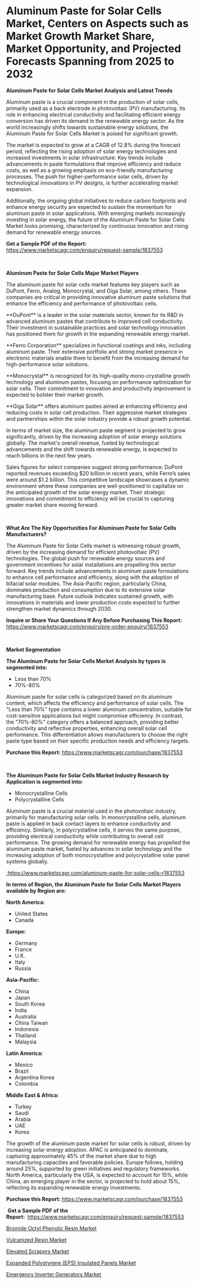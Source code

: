 <p><h1>Aluminum Paste for Solar Cells Market, Centers on Aspects such as Market Growth Market Share, Market Opportunity, and Projected Forecasts Spanning from 2025 to 2032</h1></p><p><strong>Aluminum Paste for Solar Cells Market Analysis and Latest Trends</strong></p>
<p><p>Aluminum paste is a crucial component in the production of solar cells, primarily used as a back electrode in photovoltaic (PV) manufacturing. Its role in enhancing electrical conductivity and facilitating efficient energy conversion has driven its demand in the renewable energy sector. As the world increasingly shifts towards sustainable energy solutions, the Aluminum Paste for Solar Cells Market is poised for significant growth.</p><p>The market is expected to grow at a CAGR of 12.8% during the forecast period, reflecting the rising adoption of solar energy technologies and increased investments in solar infrastructure. Key trends include advancements in paste formulations that improve efficiency and reduce costs, as well as a growing emphasis on eco-friendly manufacturing processes. The push for higher-performance solar cells, driven by technological innovations in PV designs, is further accelerating market expansion.</p><p>Additionally, the ongoing global initiatives to reduce carbon footprints and enhance energy security are expected to sustain the momentum for aluminum paste in solar applications. With emerging markets increasingly investing in solar energy, the future of the Aluminum Paste for Solar Cells Market looks promising, characterized by continuous innovation and rising demand for renewable energy sources.</p></p>
<p><strong>Get a Sample PDF of the Report:&nbsp;</strong> <a href="https://www.marketscagr.com/enquiry/request-sample/1837553?utm_campaign=2265&utm_medium=2&utm_source=Github&utm_content=ia&utm_term=03022025&utm_id=aluminum-paste-for-solar-cells">https://www.marketscagr.com/enquiry/request-sample/1837553</a></p>
<p>&nbsp;</p>
<p><strong>Aluminum Paste for Solar Cells Major Market Players</strong></p>
<p><p>The aluminum paste for solar cells market features key players such as DuPont, Ferro, Analog, Monocrystal, and Giga Solar, among others. These companies are critical in providing innovative aluminum paste solutions that enhance the efficiency and performance of photovoltaic cells.</p><p>**DuPont** is a leader in the solar materials sector, known for its R&D in advanced aluminum pastes that contribute to improved cell conductivity. Their investment in sustainable practices and solar technology innovation has positioned them for growth in the expanding renewable energy market.</p><p>**Ferro Corporation** specializes in functional coatings and inks, including aluminum paste. Their extensive portfolio and strong market presence in electronic materials enable them to benefit from the increasing demand for high-performance solar solutions. </p><p>**Monocrystal** is recognized for its high-quality mono-crystalline growth technology and aluminum pastes, focusing on performance optimization for solar cells. Their commitment to innovation and productivity improvement is expected to bolster their market growth.</p><p>**Giga Solar** offers aluminum pastes aimed at enhancing efficiency and reducing costs in solar cell production. Their aggressive market strategies and partnerships within the solar industry provide a robust growth potential.</p><p>In terms of market size, the aluminum paste segment is projected to grow significantly, driven by the increasing adoption of solar energy solutions globally. The market's overall revenue, fueled by technological advancements and the shift towards renewable energy, is expected to reach billions in the next few years.</p><p>Sales figures for select companies suggest strong performance: DuPont reported revenues exceeding $20 billion in recent years, while Ferro’s sales were around $1.2 billion. This competitive landscape showcases a dynamic environment where these companies are well-positioned to capitalize on the anticipated growth of the solar energy market. Their strategic innovations and commitment to efficiency will be crucial to capturing greater market share moving forward.</p></p>
<p>&nbsp;</p>
<p><strong>What Are The Key Opportunities For Aluminum Paste for Solar Cells Manufacturers?</strong></p>
<p><p>The Aluminum Paste for Solar Cells market is witnessing robust growth, driven by the increasing demand for efficient photovoltaic (PV) technologies. The global push for renewable energy sources and government incentives for solar installations are propelling this sector forward. Key trends include advancements in aluminum paste formulations to enhance cell performance and efficiency, along with the adoption of bifacial solar modules. The Asia-Pacific region, particularly China, dominates production and consumption due to its extensive solar manufacturing base. Future outlook indicates sustained growth, with innovations in materials and lower production costs expected to further strengthen market dynamics through 2030.</p></p>
<p><strong>Inquire or Share Your Questions If Any Before Purchasing This Report:</strong> <a href="https://www.marketscagr.com/enquiry/pre-order-enquiry/1837553?utm_campaign=2265&utm_medium=2&utm_source=Github&utm_content=ia&utm_term=03022025&utm_id=aluminum-paste-for-solar-cells">https://www.marketscagr.com/enquiry/pre-order-enquiry/1837553</a></p>
<p>&nbsp;</p>
<p><strong>Market Segmentation</strong></p>
<p><strong>The Aluminum Paste for Solar Cells Market Analysis by types is segmented into:</strong></p>
<p><ul><li>Less than 70%</li><li>70%-80%</li></ul></p>
<p><p>Aluminum paste for solar cells is categorized based on its aluminum content, which affects the efficiency and performance of solar cells. The "Less than 70%" type contains a lower aluminum concentration, suitable for cost-sensitive applications but might compromise efficiency. In contrast, the "70%-80%" category offers a balanced approach, providing better conductivity and reflective properties, enhancing overall solar cell performance. This differentiation allows manufacturers to choose the right paste type based on their specific production needs and efficiency targets.</p></p>
<p><strong>Purchase this Report:&nbsp;</strong><a href="https://www.marketscagr.com/purchase/1837553?utm_campaign=2265&utm_medium=2&utm_source=Github&utm_content=ia&utm_term=03022025&utm_id=aluminum-paste-for-solar-cells">https://www.marketscagr.com/purchase/1837553</a></p>
<p>&nbsp;</p>
<p><strong>The Aluminum Paste for Solar Cells Market Industry Research by Application is segmented into:</strong></p>
<p><ul><li>Monocrystalline Cells</li><li>Polycrystalline Cells</li></ul></p>
<p><p>Aluminum paste is a crucial material used in the photovoltaic industry, primarily for manufacturing solar cells. In monocrystalline cells, aluminum paste is applied in back contact layers to enhance conductivity and efficiency. Similarly, in polycrystalline cells, it serves the same purpose, providing electrical conductivity while contributing to overall cell performance. The growing demand for renewable energy has propelled the aluminum paste market, fueled by advances in solar technology and the increasing adoption of both monocrystalline and polycrystalline solar panel systems globally.</p></p>
<p><a href="https://www.marketscagr.com/aluminum-paste-for-solar-cells-r1837553?utm_campaign=2265&utm_medium=2&utm_source=Github&utm_content=ia&utm_term=03022025&utm_id=aluminum-paste-for-solar-cells">&nbsp;https://www.marketscagr.com/aluminum-paste-for-solar-cells-r1837553</a></p>
<p><strong>In terms of Region, the Aluminum Paste for Solar Cells Market Players available by Region are:</strong></p>
<p>
    <p> <strong> North America: </strong>
        <ul>
            <li>United States</li>
            <li>Canada</li>
        </ul>
        </p> 
    <p> <strong> Europe: </strong>
        <ul>
            <li>Germany</li>
            <li>France</li>
            <li>U.K.</li>
            <li>Italy</li>
            <li>Russia</li>
        </ul>
        </p> 
    <p> <strong> Asia-Pacific: </strong>
        <ul>
            <li>China</li>
            <li>Japan</li>
            <li>South Korea</li>
            <li>India</li>
            <li>Australia</li>
            <li>China Taiwan</li>
            <li>Indonesia</li>
            <li>Thailand</li>
            <li>Malaysia</li>
        </ul>
        </p> 
    <p> <strong> Latin America: </strong>
        <ul>
            <li>Mexico</li>
            <li>Brazil</li>
            <li>Argentina Korea</li>
            <li>Colombia</li>
        </ul>
        </p> 
    <p> <strong> Middle East & Africa: </strong>
        <ul>
            <li>Turkey</li>
            <li>Saudi</li>
            <li>Arabia</li>
            <li>UAE</li>
            <li>Korea</li>
        </ul>
    </p>
    </p>
<p><p>The growth of the aluminum paste market for solar cells is robust, driven by increasing solar energy adoption. APAC is anticipated to dominate, capturing approximately 45% of the market share due to high manufacturing capacities and favorable policies. Europe follows, holding around 25%, supported by green initiatives and regulatory frameworks. North America, particularly the USA, is expected to account for 15%, while China, an emerging player in the sector, is projected to hold about 15%, reflecting its expanding renewable energy investments.</p></p>
<p><strong>Purchase this Report: </strong><a href="https://www.marketscagr.com/purchase/1837553?utm_campaign=2265&utm_medium=2&utm_source=Github&utm_content=ia&utm_term=03022025&utm_id=aluminum-paste-for-solar-cells">https://www.marketscagr.com/purchase/1837553</a></p>
<p>&nbsp;<strong>Get a Sample PDF of the Report:&nbsp;&nbsp;</strong><a href="https://www.marketscagr.com/enquiry/request-sample/1837553?utm_campaign=2265&utm_medium=2&utm_source=Github&utm_content=ia&utm_term=03022025&utm_id=aluminum-paste-for-solar-cells">https://www.marketscagr.com/enquiry/request-sample/1837553</a></p>
<p><strong></strong></p>
<p><p><a href="https://www.linkedin.com/pulse/bromide-octyl-phenolic-resin-market-size-growing-cagr-sqzbc?utm_campaign=2265&utm_medium=2&utm_source=Github&utm_content=ia&utm_term=03022025&utm_id=aluminum-paste-for-solar-cells">Bromide Octyl Phenolic Resin Market</a></p><p><a href="https://www.linkedin.com/pulse/vulcanized-resin-analysis-highlights-key-growth-forecasts-xue3c?utm_campaign=2265&utm_medium=2&utm_source=Github&utm_content=ia&utm_term=03022025&utm_id=aluminum-paste-for-solar-cells">Vulcanized Resin Market</a></p><p><a href="https://www.linkedin.com/pulse/insight-elevated-scrapers-market-size-expected-cagr-89-from-vjegf?utm_campaign=2265&utm_medium=2&utm_source=Github&utm_content=ia&utm_term=03022025&utm_id=aluminum-paste-for-solar-cells">Elevated Scrapers Market</a></p><p><a href="https://www.linkedin.com/pulse/revenue-market-trends-expanded-polystyrene-eps-insulated-4bmmf?utm_campaign=2265&utm_medium=2&utm_source=Github&utm_content=ia&utm_term=03022025&utm_id=aluminum-paste-for-solar-cells">Expanded Polystyrene (EPS) Insulated Panels Market</a></p><p><a href="https://www.linkedin.com/pulse/emergency-inverter-generators-market-expansion-industry-cabnc?utm_campaign=2265&utm_medium=2&utm_source=Github&utm_content=ia&utm_term=03022025&utm_id=aluminum-paste-for-solar-cells">Emergency Inverter Generators Market</a></p></p>